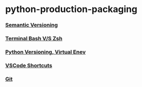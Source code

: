 # python-production-packaging

### [Semantic Versioning](SemanticVersioning.md)

### [Terminal Bash V/S Zsh](Terminal-Bash_vs_Zsh.md)

### [Python Versioning, Virtual Enev](PythonVersions.md)

### [VSCode Shortcuts](https://code.visualstudio.com/shortcuts/keyboard-shortcuts-macos.pdf)

### [Git](Git.md)

